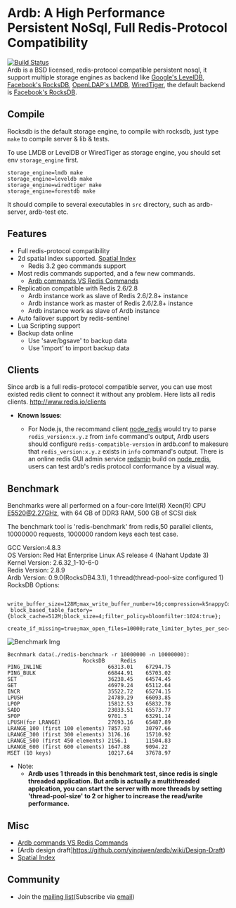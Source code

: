 # Ardb: A High Performance Persistent NoSql, Full Redis-Protocol Compatibility
[![Build Status](https://travis-ci.org/yinqiwen/ardb.svg?branch=0.9)](https://travis-ci.org/yinqiwen/ardb)  
Ardb is a BSD licensed, redis-protocol compatible persistent nosql, it support multiple storage engines as backend like [Google's LevelDB](https://github.com/google/leveldb), [Facebook's RocksDB](https://github.com/facebook/rocksdb), [OpenLDAP's LMDB](http://symas.com/mdb/), [WiredTiger](http://www.wiredtiger.com/), the default backend is [Facebook's RocksDB](https://github.com/facebook/rocksdb).


## Compile
Rocksdb is the default storage engine, to compile with rocksdb, just type `make` to compile server & lib & tests.

To use LMDB or LevelDB or WiredTiger as storage engine, you should set env `storage_engine` first.
	
	storage_engine=lmdb make
	storage_engine=leveldb make
    storage_engine=wiredtiger make
    storage_engine=forestdb make


It should compile to several executables in `src` directory, such as ardb-server, ardb-test etc.
	

## Features
- Full redis-protocol compatibility
- 2d spatial index supported. [Spatial Index](https://github.com/yinqiwen/ardb/wiki/Spatial-Index)
	- Redis 3.2 geo commands support
- Most redis commands supported, and a few new commands.
  * [Ardb commands VS Redis Commands](https://github.com/yinqiwen/ardb/wiki/ARDB-Commands)
- Replication compatible with Redis 2.6/2.8
  * Ardb instance work as slave of Redis 2.6/2.8+ instance
  * Ardb instance work as master of Redis 2.6/2.8+ instance
  * Ardb instance work as slave of Ardb instance
- Auto failover support by redis-sentinel
- Lua Scripting support 
- Backup data online
  * Use 'save/bgsave' to backup data
  * Use 'import' to import backup data


## Clients
Since ardb is a full redis-protocol compatible server, you can use most existed redis client to connect it without any problem. Here lists all redis clients. <http://www.redis.io/clients>  

* **Known Issues**:   

  - For Node.js, the recommand client [node_redis](https://github.com/mranney/node_redis) would try to parse `redis_version:x.y.z` from `info` command's output, Ardb users should configure `redis-compatible-version` in ardb.conf to makesure that `redis_version:x.y.z` exists in `info` command's output. There is an online redis GUI admin service [redsmin](https://redsmin.com) build on [node_redis](https://github.com/mranney/node_redis), users can test ardb's redis protocol conformance by a visual way. 
  
  

## Benchmark
Benchmarks were all performed on a four-core Intel(R) Xeon(R) CPU E5520@2.27GHz, with 64 GB of DDR3 RAM, 500 GB of SCSI disk

The benchmark tool is 'redis-benchmark' from redis,50 parallel clients, 10000000 requests, 1000000 random keys each test case.

GCC Version:4.8.3  
OS Version: Red Hat Enterprise Linux AS release 4 (Nahant Update 3)   
Kernel Version: 2.6.32_1-10-6-0       
Redis Version: 2.8.9  
Ardb Version: 0.9.0(RocksDB4.3.1), 1 thread(thread-pool-size configured 1) 
RocksDB Options: 

     write_buffer_size=128M;max_write_buffer_number=16;compression=kSnappyCompression;
     block_based_table_factory={block_cache=512M;block_size=4;filter_policy=bloomfilter:1024:true};
     create_if_missing=true;max_open_files=10000;rate_limiter_bytes_per_sec=50M   

![Benchmark Img](https://raw.githubusercontent.com/yinqiwen/ardb/0.9/doc/benchmark.png)

	Becnhmark data(./redis-benchmark -r 10000000 -n 10000000):
	                        RocksDB	    Redis
    PING_INLINE	                    66313.01	67294.75
    PING_BULK	                    66844.91	65703.02
    SET	                            36238.45	64574.45
    GET	                            46979.24	65112.64
    INCR	                        35522.72	65274.15
    LPUSH	                        24789.29	66093.85
    LPOP	                        15812.53	65832.78
    SADD	                        23033.51	65573.77
    SPOP	                        9701.3	    63291.14
    LPUSH(for LRANGE)	            27693.16	65487.89
    LRANGE_100 (first 100 elements)	7857.93	    30797.66
    LRANGE_300 (first 300 elements)	3176.16	    15710.92
    LRANGE_500 (first 450 elements)	2156.1	    11504.83
    LRANGE_600 (first 600 elements)	1647.88	    9094.22
    MSET (10 keys)	                10217.64	37678.97



* Note: 
  - **Ardb uses 1 threads in this benchmark test, since redis is single threaded application. But ardb is actually a multithreaded applcation, you can start the server with more threads by setting 'thread-pool-size' to 2 or higher to increase the read/write performance.**
         

## Misc
- [Ardb commands VS Redis Commands](https://github.com/yinqiwen/ardb/wiki/ARDB-Commands)
- [Ardb design draft]https://github.com/yinqiwen/ardb/wiki/Design-Draft)
- [Spatial Index](https://github.com/yinqiwen/ardb/wiki/Spatial-Index)

## Community

  - Join the [mailing list](https://groups.google.com/forum/#!forum/ardb-nosql)(Subscribe via [email](mailto:ardb-nosql+subscribe@googlegroups.com))
